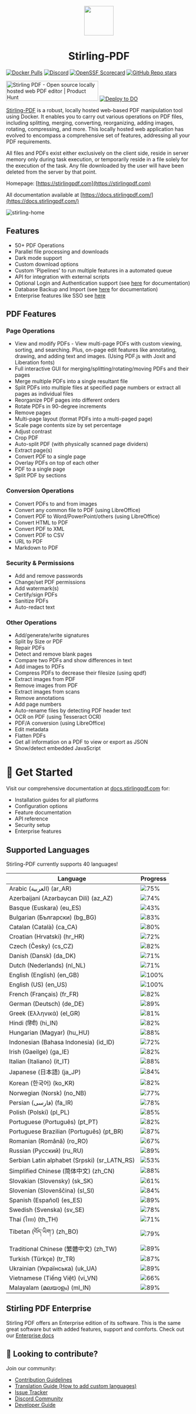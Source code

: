 <p align="center"><img src="https://raw.githubusercontent.com/Stirling-Tools/Stirling-PDF/main/docs/stirling.png" width="80"></p>
<h1 align="center">Stirling-PDF</h1>

[![Docker Pulls](https://img.shields.io/docker/pulls/frooodle/s-pdf)](https://hub.docker.com/r/frooodle/s-pdf)
[![Discord](https://img.shields.io/discord/1068636748814483718?label=Discord)](https://discord.gg/HYmhKj45pU)
[![OpenSSF Scorecard](https://api.scorecard.dev/projects/github.com/Stirling-Tools/Stirling-PDF/badge)](https://scorecard.dev/viewer/?uri=github.com/Stirling-Tools/Stirling-PDF)
[![GitHub Repo stars](https://img.shields.io/github/stars/stirling-tools/stirling-pdf?style=social)](https://github.com/Stirling-Tools/stirling-pdf)

<a href="https://www.producthunt.com/posts/stirling-pdf?embed=true&utm_source=badge-featured&utm_medium=badge&utm_souce=badge-stirling&#0045;pdf" target="_blank"><img src="https://api.producthunt.com/widgets/embed-image/v1/featured.svg?post_id=641239&theme=light" alt="Stirling&#0032;PDF - Open&#0032;source&#0032;locally&#0032;hosted&#0032;web&#0032;PDF&#0032;editor | Product Hunt" style="width: 250px; height: 54px;" width="250" height="54" /></a>
[![Deploy to DO](https://www.deploytodo.com/do-btn-blue.svg)](https://cloud.digitalocean.com/apps/new?repo=https://github.com/Stirling-Tools/Stirling-PDF/tree/digitalOcean&refcode=c3210994b1af)

[Stirling-PDF](https://www.stirlingpdf.com) is a robust, locally hosted web-based PDF manipulation tool using Docker. It enables you to carry out various operations on PDF files, including splitting, merging, converting, reorganizing, adding images, rotating, compressing, and more. This locally hosted web application has evolved to encompass a comprehensive set of features, addressing all your PDF requirements.

All files and PDFs exist either exclusively on the client side, reside in server memory only during task execution, or temporarily reside in a file solely for the execution of the task. Any file downloaded by the user will have been deleted from the server by that point.

Homepage: [https://stirlingpdf.com](https://stirlingpdf.com)

All documentation available at [https://docs.stirlingpdf.com/](https://docs.stirlingpdf.com/)

![stirling-home](images/stirling-home.jpg)

## Features

- 50+ PDF Operations
- Parallel file processing and downloads
- Dark mode support
- Custom download options
- Custom 'Pipelines' to run multiple features in a automated queue
- API for integration with external scripts
- Optional Login and Authentication support (see [here](https://docs.stirlingpdf.com/Advanced%20Configuration/System%20and%20Security) for documentation)
- Database Backup and Import (see [here](https://docs.stirlingpdf.com/Advanced%20Configuration/DATABASE) for documentation)
- Enterprise features like SSO see [here](https://docs.stirlingpdf.com/Enterprise%20Edition)

## PDF Features

### Page Operations

- View and modify PDFs - View multi-page PDFs with custom viewing, sorting, and searching. Plus, on-page edit features like annotating, drawing, and adding text and images. (Using PDF.js with Joxit and Liberation fonts)
- Full interactive GUI for merging/splitting/rotating/moving PDFs and their pages
- Merge multiple PDFs into a single resultant file
- Split PDFs into multiple files at specified page numbers or extract all pages as individual files
- Reorganize PDF pages into different orders
- Rotate PDFs in 90-degree increments
- Remove pages
- Multi-page layout (format PDFs into a multi-paged page)
- Scale page contents size by set percentage
- Adjust contrast
- Crop PDF
- Auto-split PDF (with physically scanned page dividers)
- Extract page(s)
- Convert PDF to a single page
- Overlay PDFs on top of each other
- PDF to a single page
- Split PDF by sections

### Conversion Operations

- Convert PDFs to and from images
- Convert any common file to PDF (using LibreOffice)
- Convert PDF to Word/PowerPoint/others (using LibreOffice)
- Convert HTML to PDF
- Convert PDF to XML
- Convert PDF to CSV
- URL to PDF
- Markdown to PDF

### Security & Permissions

- Add and remove passwords
- Change/set PDF permissions
- Add watermark(s)
- Certify/sign PDFs
- Sanitize PDFs
- Auto-redact text

### Other Operations

- Add/generate/write signatures
- Split by Size or PDF
- Repair PDFs
- Detect and remove blank pages
- Compare two PDFs and show differences in text
- Add images to PDFs
- Compress PDFs to decrease their filesize (using qpdf)
- Extract images from PDF
- Remove images from PDF
- Extract images from scans
- Remove annotations
- Add page numbers
- Auto-rename files by detecting PDF header text
- OCR on PDF (using Tesseract OCR)
- PDF/A conversion (using LibreOffice)
- Edit metadata
- Flatten PDFs
- Get all information on a PDF to view or export as JSON
- Show/detect embedded JavaScript




# 📖 Get Started

Visit our comprehensive documentation at [docs.stirlingpdf.com](https://docs.stirlingpdf.com) for:

- Installation guides for all platforms
- Configuration options
- Feature documentation
- API reference
- Security setup
- Enterprise features


## Supported Languages

Stirling-PDF currently supports 40 languages!

| Language                                     | Progress                               |
| -------------------------------------------- | -------------------------------------- |
| Arabic (العربية) (ar_AR)                        | ![75%](https://geps.dev/progress/75)   |
| Azerbaijani (Azərbaycan Dili) (az_AZ)        | ![74%](https://geps.dev/progress/74)   |
| Basque (Euskara) (eu_ES)                     | ![43%](https://geps.dev/progress/43)   |
| Bulgarian (Български) (bg_BG)                | ![83%](https://geps.dev/progress/83)   |
| Catalan (Català) (ca_CA)                     | ![80%](https://geps.dev/progress/80)   |
| Croatian (Hrvatski) (hr_HR)                  | ![72%](https://geps.dev/progress/72)   |
| Czech (Česky) (cs_CZ)                        | ![82%](https://geps.dev/progress/82)   |
| Danish (Dansk) (da_DK)                       | ![71%](https://geps.dev/progress/71)   |
| Dutch (Nederlands) (nl_NL)                   | ![71%](https://geps.dev/progress/71)   |
| English (English) (en_GB)                    | ![100%](https://geps.dev/progress/100) |
| English (US) (en_US)                         | ![100%](https://geps.dev/progress/100) |
| French (Français) (fr_FR)                    | ![82%](https://geps.dev/progress/82)   |
| German (Deutsch) (de_DE)                     | ![89%](https://geps.dev/progress/89)   |
| Greek (Ελληνικά) (el_GR)                     | ![81%](https://geps.dev/progress/81)   |
| Hindi (हिंदी) (hi_IN)                          | ![82%](https://geps.dev/progress/82)   |
| Hungarian (Magyar) (hu_HU)                   | ![88%](https://geps.dev/progress/88)   |
| Indonesian (Bahasa Indonesia) (id_ID)        | ![72%](https://geps.dev/progress/72)   |
| Irish (Gaeilge) (ga_IE)                      | ![82%](https://geps.dev/progress/82)   |
| Italian (Italiano) (it_IT)                   | ![88%](https://geps.dev/progress/88)   |
| Japanese (日本語) (ja_JP)                    | ![84%](https://geps.dev/progress/84)   |
| Korean (한국어) (ko_KR)                      | ![82%](https://geps.dev/progress/82)   |
| Norwegian (Norsk) (no_NB)                    | ![77%](https://geps.dev/progress/77)   |
| Persian (فارسی) (fa_IR)                      | ![78%](https://geps.dev/progress/78)   |
| Polish (Polski) (pl_PL)                      | ![85%](https://geps.dev/progress/85)   |
| Portuguese (Português) (pt_PT)               | ![82%](https://geps.dev/progress/82)   |
| Portuguese Brazilian (Português) (pt_BR)     | ![87%](https://geps.dev/progress/87)   |
| Romanian (Română) (ro_RO)                    | ![67%](https://geps.dev/progress/67)   |
| Russian (Русский) (ru_RU)                    | ![89%](https://geps.dev/progress/89)   |
| Serbian Latin alphabet (Srpski) (sr_LATN_RS) | ![53%](https://geps.dev/progress/53)   |
| Simplified Chinese (简体中文) (zh_CN)         | ![88%](https://geps.dev/progress/88)   |
| Slovakian (Slovensky) (sk_SK)                | ![61%](https://geps.dev/progress/61)   |
| Slovenian (Slovenščina) (sl_SI)              | ![84%](https://geps.dev/progress/84)   |
| Spanish (Español) (es_ES)                    | ![89%](https://geps.dev/progress/89)   |
| Swedish (Svenska) (sv_SE)                    | ![78%](https://geps.dev/progress/78)   |
| Thai (ไทย) (th_TH)                           | ![71%](https://geps.dev/progress/71)   |
| Tibetan (བོད་ཡིག་) (zh_BO)                     | ![79%](https://geps.dev/progress/79) |
| Traditional Chinese (繁體中文) (zh_TW)        | ![89%](https://geps.dev/progress/89)   |
| Turkish (Türkçe) (tr_TR)                     | ![87%](https://geps.dev/progress/87)   |
| Ukrainian (Українська) (uk_UA)               | ![89%](https://geps.dev/progress/89)   |
| Vietnamese (Tiếng Việt) (vi_VN)              | ![66%](https://geps.dev/progress/66)   |
| Malayalam (മലയാളം) (ml_IN)              | ![89%](https://geps.dev/progress/89)   |

## Stirling PDF Enterprise

Stirling PDF offers an Enterprise edition of its software. This is the same great software but with added features, support and comforts.
Check out our [Enterprise docs](https://docs.stirlingpdf.com/Pro)


## 🤝 Looking to contribute?

Join our community:
- [Contribution Guidelines](CONTRIBUTING.md)
- [Translation Guide (How to add custom languages)](HowToAddNewLanguage.md)
- [Issue Tracker](https://github.com/Stirling-Tools/Stirling-PDF/issues)
- [Discord Community](https://discord.gg/HYmhKj45pU)
- [Developer Guide](DeveloperGuide.md)
